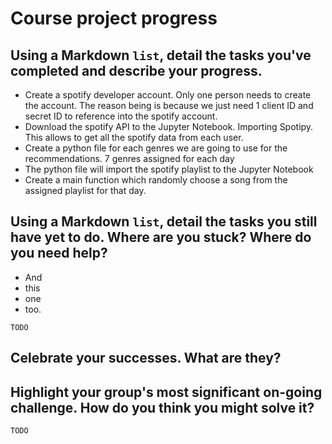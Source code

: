 # Course project progress

## Using a Markdown `list`, detail the tasks you've completed and describe your progress.

* Create a spotify developer account. Only one person needs to create the account. The reason being is because we just need 1 client ID and secret ID to reference into the spotify account. 
* Download the spotify API to the Jupyter Notebook. Importing Spotipy. This allows to get all the spotify data from each user. 
* Create a python file for each genres we are going to use for the recommendations. 7 genres assigned for each day
* The python file will import the spotify playlist to the Jupyter Notebook 
* Create a main function which randomly choose a song from the assigned playlist for that day. 


## Using a Markdown `list`, detail the tasks you still have yet to do. Where are you stuck? Where do you need help?

* And
* this
* one
* too.

`TODO`

## Celebrate your successes. What are they?



## Highlight your group's most significant on-going challenge. How do you think you might solve it?

`TODO`